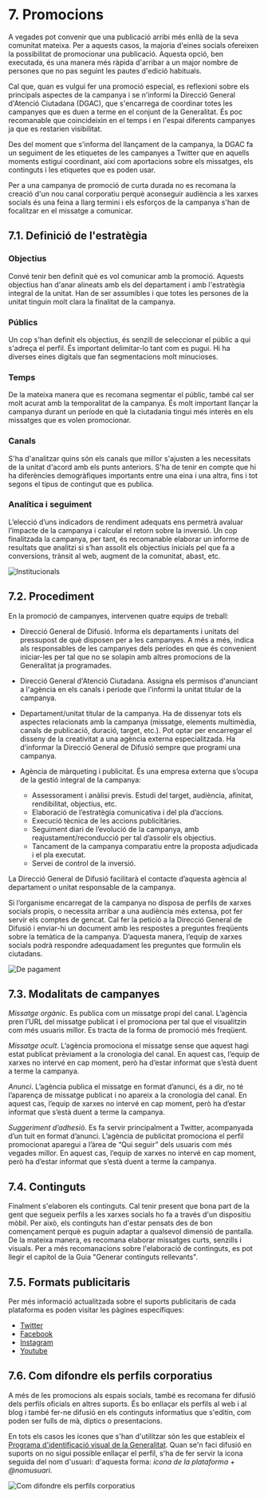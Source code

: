 # 7. Promocions

A vegades pot convenir que una publicació arribi més enllà de la seva comunitat mateixa. Per a aquests casos, la majoria d'eines socials ofereixen la possibilitat de promocionar una publicació. Aquesta opció, ben executada, és una manera més ràpida d'arribar a un major nombre de persones que no pas seguint les pautes d'edició habituals.

Cal que, quan es vulgui fer una promoció especial, es reflexioni sobre els principals aspectes de la campanya i se n'informi la Direcció General d'Atenció Ciutadana (DGAC), que s'encarrega de coordinar totes les campanyes que es duen a terme en el conjunt de la Generalitat. És poc recomanable que coincideixin en el temps i en l'espai diferents campanyes ja que es restarien visibilitat.

Des del moment que s'informa del llançament de la campanya, la DGAC fa un seguiment de les etiquetes de les campanyes a Twitter que en aquells moments estigui coordinant, així com aportacions sobre els missatges, els continguts i les etiquetes que es poden usar.

Per a una campanya de promoció de curta durada no es recomana la creació d'un nou canal corporatiu perquè aconseguir audiència a les xarxes socials és una feina a llarg termini i els esforços de la campanya s'han de focalitzar en el missatge a comunicar.

## 7.1. Definició de l'estratègia

### Objectius

Convé tenir ben definit què es vol comunicar amb la promoció. Aquests objectius han d'anar alineats amb els del departament i amb l'estratègia integral de la unitat. Han de ser assumibles i que totes les persones de la unitat tinguin molt clara la finalitat de la campanya.

### Públics

Un cop s'han definit els objectius, és senzill de seleccionar el públic a qui s'adreça el perfil. És important delimitar-lo tant com es pugui. Hi ha diverses eines digitals que fan segmentacions molt minucioses.

### Temps

De la mateixa manera que es recomana segmentar el públic, també cal ser molt acurat amb la temporalitat de la campanya. És molt important llançar la campanya durant un període en què la ciutadania tingui més interès en els missatges que es volen promocionar.

### Canals

S'ha d'analitzar quins són els canals que millor s'ajusten a les necessitats de la unitat d'acord amb els punts anteriors. S'ha de tenir en compte que hi ha diferències demogràfiques importants entre una eina i una altra, fins i tot segons el tipus de contingut que es publica.

### Analítica i seguiment

L’elecció d’uns indicadors de rendiment adequats ens permetrà avaluar l’impacte de la campanya i calcular el retorn sobre la inversió. Un cop finalitzada la campanya, per tant, és recomanable elaborar un informe de resultats que analitzi si s’han assolit els objectius inicials pel que fa a conversions, trànsit al web, augment de la comunitat, abast, etc.

![ Institucionals](/assets/img/7_1_institucional.png)

## 7.2. Procediment

En la promoció de campanyes, intervenen quatre equips de treball:

- Direcció General de Difusió. Informa els departaments i unitats del pressupost de què disposen per a les campanyes. A més a més, indica als responsables de les campanyes dels períodes en que és convenient iniciar-les per tal que no se solapin amb altres promocions de la Generalitat ja programades. 
- Direcció General d'Atenció Ciutadana. Assigna els permisos d'anunciant a l'agència en els canals i període que l'informi la unitat titular de la campanya.
- Departament/unitat titular de la campanya. Ha de dissenyar tots els aspectes relacionats amb la campanya (missatge, elements multimèdia, canals de publicació, duració, target, etc.). Pot optar per encarregar el disseny de la creativitat a una agència externa especialitzada. Ha d’informar la Direcció General de Difusió sempre que programi una campanya.
- Agència de màrqueting i publicitat. És una empresa externa que s’ocupa de la gestió integral de la campanya:

	- Assessorament i anàlisi previs. Estudi del target, audiència, afinitat, rendibilitat, objectius, etc.
	- Elaboració de l’estratègia comunicativa i del pla d’accions.
	- Execució tècnica de les accions publicitàries.
	- Seguiment diari de l’evolució de la campanya, amb reajustament/reconducció per tal d’assolir els objectius.
	- Tancament de la campanya comparatiu entre la proposta adjudicada i el pla executat.
	- Servei de control de la inversió.
	
La Direcció General de Difusió facilitarà el contacte d’aquesta agència al departament o unitat responsable de la campanya.

Si l’organisme encarregat de la campanya no disposa de perfils de xarxes socials propis, o necessita arribar a una audiència més extensa, pot fer servir els comptes de gencat. Cal fer la petició a la Direcció General de Difusió i enviar-hi un document amb les respostes a preguntes freqüents sobre la temàtica de la campanya. D’aquesta manera, l’equip de xarxes socials podrà respondre adequadament les preguntes que formulin els ciutadans.

![ De pagament](/assets/img/7_2_pagament.png)

## 7.3. Modalitats de campanyes

*Missatge orgànic*. Es publica com un missatge propi del canal. L’agència pren l’URL del missatge publicat i el promociona per tal que el visualitzin com més usuaris millor. Es tracta de la forma de promoció més freqüent.

*Missatge ocult*. L’agència promociona el missatge sense que aquest hagi estat publicat prèviament a la cronologia del canal. En aquest cas, l’equip de xarxes no intervé en cap moment, però ha d’estar informat que s’està duent a terme la campanya.

*Anunci*. L’agència publica el missatge en format d’anunci, és a dir, no té l’aparença de missatge publicat i no apareix a la cronologia del canal. En aquest cas, l’equip de xarxes no intervé en cap moment, però ha d’estar informat que s’està duent a terme la campanya.

*Suggeriment d’adhesió*. Es fa servir principalment a Twitter, acompanyada d’un tuit en format d’anunci. L’agència de publicitat promociona el perfil promocionat aparegui a l’àrea de “Qui seguir” dels usuaris com més vegades millor. En aquest cas, l’equip de xarxes no intervé en cap moment, però ha d’estar informat que s’està duent a terme la campanya.

## 7.4. Continguts

Finalment s'elaboren els continguts. Cal tenir present que bona part de la gent que segueix perfils a les xarxes socials ho fa  a través d'un dispositiu mòbil. Per això, els continguts han d'estar pensats des de bon començament perquè es puguin adaptar a qualsevol dimensió de pantalla. De la mateixa manera, es recomana elaborar missatges curts, senzills i visuals. Per a més recomanacions sobre l'elaboració de continguts, es pot llegir el capítol de la Guia "Generar continguts rellevants".

## 7.5. Formats publicitaris

Per més informació actualitzada sobre el suports publicitaris de cada plataforma es poden visitar les pàgines específiques:

- [Twitter](https://business.twitter.com/en/advertising/campaign-types.html)
- [Facebook](https://www.facebook.com/business/ads-guide)
- [Instagram](https://business.instagram.com/advertising)
- [Youtube](https://support.google.com/youtube/answer/2467968?hl=es)

## 7.6. Com difondre els perfils corporatius

A més de les promocions als espais socials, també es recomana fer difusió dels perfils oficials en altres suports. És bo enllaçar els perfils al web i al blog i també fer-ne difusió en els continguts informatius que s'editin, com poden ser fulls de mà, díptics o presentacions.

En tots els casos les icones que s'han d'utilitzar són les que estableix el [Programa d'identificació visual de la Generalitat](http://identitatcorporativa.gencat.cat/ca/aplicacions/xarxes-socials/). Quan se'n faci difusió en suports on no sigui possible enllaçar el perfil, s'ha de fer servir la icona seguida del nom d'usuari: d'aquesta forma: *icona de la plataforma + @nomusuari*.

![ Com difondre els perfils corporatius](/assets/img/7_3_promocions.jpg)


